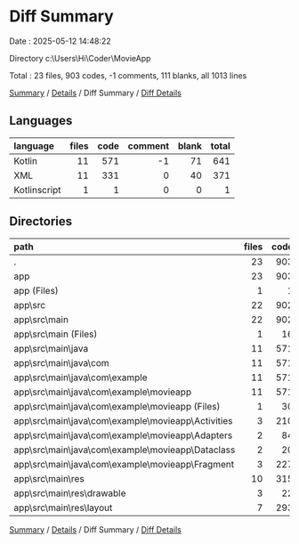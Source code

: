 # Diff Summary

Date : 2025-05-12 14:48:22

Directory c:\\Users\\Hi\\Coder\\MovieApp

Total : 23 files,  903 codes, -1 comments, 111 blanks, all 1013 lines

[Summary](results.md) / [Details](details.md) / Diff Summary / [Diff Details](diff-details.md)

## Languages
| language | files | code | comment | blank | total |
| :--- | ---: | ---: | ---: | ---: | ---: |
| Kotlin | 11 | 571 | -1 | 71 | 641 |
| XML | 11 | 331 | 0 | 40 | 371 |
| Kotlinscript | 1 | 1 | 0 | 0 | 1 |

## Directories
| path | files | code | comment | blank | total |
| :--- | ---: | ---: | ---: | ---: | ---: |
| . | 23 | 903 | -1 | 111 | 1,013 |
| app | 23 | 903 | -1 | 111 | 1,013 |
| app (Files) | 1 | 1 | 0 | 0 | 1 |
| app\\src | 22 | 902 | -1 | 111 | 1,012 |
| app\\src\\main | 22 | 902 | -1 | 111 | 1,012 |
| app\\src\\main (Files) | 1 | 16 | 0 | 2 | 18 |
| app\\src\\main\\java | 11 | 571 | -1 | 71 | 641 |
| app\\src\\main\\java\\com | 11 | 571 | -1 | 71 | 641 |
| app\\src\\main\\java\\com\\example | 11 | 571 | -1 | 71 | 641 |
| app\\src\\main\\java\\com\\example\\movieapp | 11 | 571 | -1 | 71 | 641 |
| app\\src\\main\\java\\com\\example\\movieapp (Files) | 1 | 30 | 0 | 7 | 37 |
| app\\src\\main\\java\\com\\example\\movieapp\\Activities | 3 | 210 | 16 | 21 | 247 |
| app\\src\\main\\java\\com\\example\\movieapp\\Adapters | 2 | 84 | 0 | 18 | 102 |
| app\\src\\main\\java\\com\\example\\movieapp\\Dataclass | 2 | 20 | 0 | 5 | 25 |
| app\\src\\main\\java\\com\\example\\movieapp\\Fragment | 3 | 227 | -17 | 20 | 230 |
| app\\src\\main\\res | 10 | 315 | 0 | 38 | 353 |
| app\\src\\main\\res\\drawable | 3 | 22 | 0 | 2 | 24 |
| app\\src\\main\\res\\layout | 7 | 293 | 0 | 36 | 329 |

[Summary](results.md) / [Details](details.md) / Diff Summary / [Diff Details](diff-details.md)